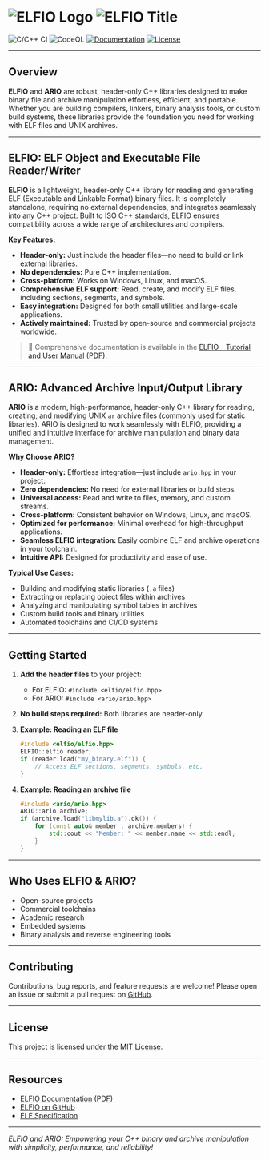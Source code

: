 <!--- # <img src="res/20231119165006-100.png" width="100"> ELFIO -->
# ![ELFIO Logo](doc/images/res/20231119165006-100.png "ELFIO") ![ELFIO Title](doc/images/res/title.png "ELFIO")

![C/C++ CI](https://github.com/serge1/ELFIO/workflows/C/C++%20CI/badge.svg)
![CodeQL](https://github.com/serge1/ELFIO/workflows/CodeQL/badge.svg)
[![Documentation](https://img.shields.io/badge/doc-download-brightgreen)](http://elfio.sourceforge.net/elfio.pdf)
[![License](https://img.shields.io/badge/License-MIT-brightgreen.svg)](https://github.com/serge1/ELFIO/blob/master/COPYING)

---

## Overview

**ELFIO** and **ARIO** are robust, header-only C++ libraries designed to make binary file and archive manipulation effortless, efficient, and portable. Whether you are building compilers, linkers, binary analysis tools, or custom build systems, these libraries provide the foundation you need for working with ELF files and UNIX archives.

---

## ELFIO: ELF Object and Executable File Reader/Writer

**ELFIO** is a lightweight, header-only C++ library for reading and generating ELF (Executable and Linkable Format) binary files. It is completely standalone, requiring no external dependencies, and integrates seamlessly into any C++ project. Built to ISO C++ standards, ELFIO ensures compatibility across a wide range of architectures and compilers.

**Key Features:**

- **Header-only:** Just include the header files—no need to build or link external libraries.
- **No dependencies:** Pure C++ implementation.
- **Cross-platform:** Works on Windows, Linux, and macOS.
- **Comprehensive ELF support:** Read, create, and modify ELF files, including sections, segments, and symbols.
- **Easy integration:** Designed for both small utilities and large-scale applications.
- **Actively maintained:** Trusted by open-source and commercial projects worldwide.

> 📖 Comprehensive documentation is available in the [ELFIO - Tutorial and User Manual (PDF)](http://elfio.sourceforge.net/elfio.pdf).

---

## ARIO: Advanced Archive Input/Output Library

**ARIO** is a modern, high-performance, header-only C++ library for reading, creating, and modifying UNIX `ar` archive files (commonly used for static libraries). ARIO is designed to work seamlessly with ELFIO, providing a unified and intuitive interface for archive manipulation and binary data management.

**Why Choose ARIO?**

- **Header-only:** Effortless integration—just include `ario.hpp` in your project.
- **Zero dependencies:** No need for external libraries or build steps.
- **Universal access:** Read and write to files, memory, and custom streams.
- **Cross-platform:** Consistent behavior on Windows, Linux, and macOS.
- **Optimized for performance:** Minimal overhead for high-throughput applications.
- **Seamless ELFIO integration:** Easily combine ELF and archive operations in your toolchain.
- **Intuitive API:** Designed for productivity and ease of use.

**Typical Use Cases:**

- Building and modifying static libraries (`.a` files)
- Extracting or replacing object files within archives
- Analyzing and manipulating symbol tables in archives
- Custom build tools and binary utilities
- Automated toolchains and CI/CD systems

---

## Getting Started

1. **Add the header files** to your project:
   - For ELFIO: `#include <elfio/elfio.hpp>`
   - For ARIO: `#include <ario/ario.hpp>`

2. **No build steps required:** Both libraries are header-only.

3. **Example: Reading an ELF file**

   ```cpp
   #include <elfio/elfio.hpp>
   ELFIO::elfio reader;
   if (reader.load("my_binary.elf")) {
       // Access ELF sections, segments, symbols, etc.
   }
   ```

4. **Example: Reading an archive file**

   ```cpp
   #include <ario/ario.hpp>
   ARIO::ario archive;
   if (archive.load("libmylib.a").ok()) {
       for (const auto& member : archive.members) {
           std::cout << "Member: " << member.name << std::endl;
       }
   }
   ```

---

## Who Uses ELFIO & ARIO?

- Open-source projects
- Commercial toolchains
- Academic research
- Embedded systems
- Binary analysis and reverse engineering tools

---

## Contributing

Contributions, bug reports, and feature requests are welcome! Please open an issue or submit a pull request on [GitHub](https://github.com/serge1/ELFIO).

---

## License

This project is licensed under the [MIT License](https://github.com/serge1/ELFIO/blob/master/COPYING).

---

## Resources

- [ELFIO Documentation (PDF)](http://elfio.sourceforge.net/elfio.pdf)
- [ELFIO on GitHub](https://github.com/serge1/ELFIO)
- [ELF Specification](https://refspecs.linuxbase.org/elf/elf.pdf)

---

*ELFIO and ARIO: Empowering your C++ binary and archive manipulation with simplicity, performance, and reliability!*
